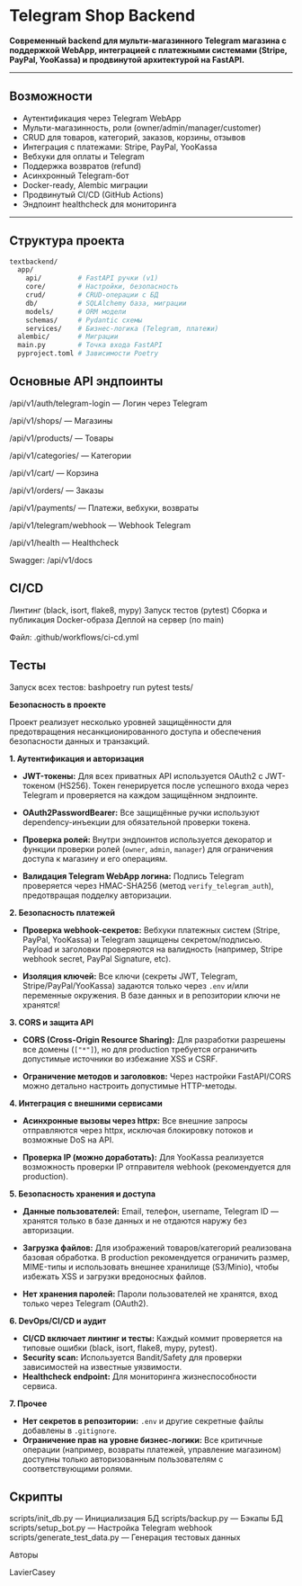 # Telegram Shop Backend

**Современный backend для мульти-магазинного Telegram магазина с поддержкой WebApp, интеграцией с платежными системами (Stripe, PayPal, YooKassa) и продвинутой архитектурой на FastAPI.**

---

## Возможности

- Аутентификация через Telegram WebApp
- Мульти-магазинность, роли (owner/admin/manager/customer)
- CRUD для товаров, категорий, заказов, корзины, отзывов
- Интеграция с платежами: Stripe, PayPal, YooKassa
- Вебхуки для оплаты и Telegram
- Поддержка возвратов (refund)
- Асинхронный Telegram-бот
- Docker-ready, Alembic миграции
- Продвинутый CI/CD (GitHub Actions)
- Эндпоинт healthcheck для мониторинга

---

## Структура проекта
```bash
textbackend/
  app/
    api/         # FastAPI ручки (v1)
    core/        # Настройки, безопасность
    crud/        # CRUD-операции с БД
    db/          # SQLAlchemy база, миграции
    models/      # ORM модели
    schemas/     # Pydantic схемы
    services/    # Бизнес-логика (Telegram, платежи)
  alembic/       # Миграции
  main.py        # Точка входа FastAPI
  pyproject.toml # Зависимости Poetry
```

## Основные API эндпоинты

/api/v1/auth/telegram-login — Логин через Telegram

/api/v1/shops/ — Магазины

/api/v1/products/ — Товары

/api/v1/categories/ — Категории

/api/v1/cart/ — Корзина

/api/v1/orders/ — Заказы

/api/v1/payments/ — Платежи, вебхуки, возвраты

/api/v1/telegram/webhook — Webhook Telegram

/api/v1/health — Healthcheck

Swagger: /api/v1/docs

## CI/CD

Линтинг (black, isort, flake8, mypy)
Запуск тестов (pytest)
Сборка и публикация Docker-образа
Деплой на сервер (по main)


Файл: .github/workflows/ci-cd.yml

## Тесты

Запуск всех тестов:
bashpoetry run pytest tests/



**Безопасность в проекте**

Проект реализует несколько уровней защищённости для предотвращения несанкционированного доступа и обеспечения безопасности данных и транзакций.

**1. Аутентификация и авторизация**

- **JWT-токены:**
  Для всех приватных API используется OAuth2 с JWT-токеном (HS256).
  Токен генерируется после успешного входа через Telegram и проверяется на каждом защищённом эндпоинте.

- **OAuth2PasswordBearer:**
  Все защищённые ручки используют dependency-инъекции для обязательной проверки токена.

- **Проверка ролей:**
  Внутри эндпоинтов используется декоратор и функции проверки ролей (`owner`, `admin`, `manager`) для ограничения доступа к магазину и его операциям.

- **Валидация Telegram WebApp логина:**
  Подпись Telegram проверяется через HMAC-SHA256 (метод `verify_telegram_auth`), предотвращая подделку авторизации.

**2. Безопасность платежей**

- **Проверка webhook-секретов:**
  Вебхуки платежных систем (Stripe, PayPal, YooKassa) и Telegram защищены секретом/подписью.
  Payload и заголовки проверяются на валидность (например, Stripe webhook secret, PayPal Signature, etc).

- **Изоляция ключей:**
  Все ключи (секреты JWT, Telegram, Stripe/PayPal/YooKassa) задаются только через `.env` и/или переменные окружения.
  В базе данных и в репозитории ключи не хранятся!

**3. CORS и защита API**

- **CORS (Cross-Origin Resource Sharing):**
  Для разработки разрешены все домены (`["*"]`), но для production требуется ограничить допустимые источники во избежание XSS и CSRF.

- **Ограничение методов и заголовков:**
  Через настройки FastAPI/CORS можно детально настроить допустимые HTTP-методы.

**4. Интеграция с внешними сервисами**

- **Асинхронные вызовы через httpx:**
  Все внешние запросы отправляются через httpx, исключая блокировку потоков и возможные DoS на API.

- **Проверка IP (можно доработать):**
  Для YooKassa реализуется возможность проверки IP отправителя webhook (рекомендуется для production).

**5. Безопасность хранения и доступа**

- **Данные пользователей:**
  Email, телефон, username, Telegram ID — хранятся только в базе данных и не отдаются наружу без авторизации.

- **Загрузка файлов:**
  Для изображений товаров/категорий реализована базовая обработка. В production рекомендуется ограничить размер, MIME-типы и использовать внешнее хранилище (S3/Minio), чтобы избежать XSS и загрузки вредоносных файлов.

- **Нет хранения паролей:**
  Пароли пользователей не хранятся, вход только через Telegram (OAuth2).

**6. DevOps/CI/CD и аудит**

- **CI/CD включает линтинг и тесты:**
  Каждый коммит проверяется на типовые ошибки (black, isort, flake8, mypy, pytest).
- **Security scan:**
  Используется Bandit/Safety для проверки зависимостей на известные уязвимости.
- **Healthcheck endpoint:**
  Для мониторинга жизнеспособности сервиса.

**7. Прочее**

- **Нет секретов в репозитории:**
  `.env` и другие секретные файлы добавлены в `.gitignore`.
- **Ограничение прав на уровне бизнес-логики:**
  Все критичные операции (например, возвраты платежей, управление магазином) доступны только авторизованным пользователям с соответствующими ролями.


## Скрипты

scripts/init_db.py — Инициализация БД
scripts/backup.py — Бэкапы БД
scripts/setup_bot.py — Настройка Telegram webhook
scripts/generate_test_data.py — Генерация тестовых данных



Авторы

LavierCasey
